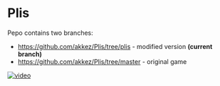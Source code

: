 # Plis

Pepo contains two branches:
- https://github.com/akkez/Plis/tree/plis - modified version **(current branch)**
- https://github.com/akkez/Plis/tree/master - original game 

[![video](http://i.imgur.com/D2Ccav9.png)](https://www.youtube.com/watch?v=QvtySORiVoY)
